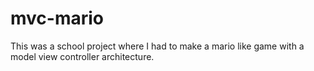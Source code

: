 # mvc-mario
This was a school project where I had to make a mario like game with a model view controller architecture.
